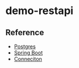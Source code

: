 # demo-restapi

## Reference

- [Postgres](https://hackernoon.com/dont-install-postgres-docker-pull-postgres-bee20e200198)
- [Spring Boot](https://qiita.com/akkino_D-En/items/574ccdc057849e0e22ce)
- [Conneciton](https://dev.classmethod.jp/server-side/java/using_spring_boot_2/)

